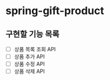 # spring-gift-product

## 구현할 기능 목록

- [ ] 상품 목록 조회 API
- [ ] 상품 추가 API
- [ ] 상품 수정 API
- [ ] 상품 삭제 API
